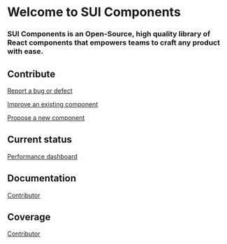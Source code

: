 # Welcome to SUI Components

### SUI Components is an Open-Source, high quality library of React components that empowers teams to craft any product with ease.

## Contribute

<a href="https://github.com/SUI-Components/sui-components/issues/new?template=report-a-bug---issue.md" target="_blank">Report a bug or defect</a>

<a href="https://github.com/SUI-Components/sui-components/discussions/new" target="_blank">Improve an existing component</a>

<a href="https://github.com/SUI-Components/sui-components/discussions/new" target="_blank">Propose a new component</a>

## Current status

<a href="https://pages.github.mpi-internal.com/scmspain/design-systems/sui/index.html" target="_blank">Performance dashboard</a>

## Documentation

<a href="https://github.com/SUI-Components/sui-components/tree/master/contributor-docs" target="_blank">Contributor</a>

## Coverage
<a href="./_coverage/index.html" target="_blank">Contributor</a>